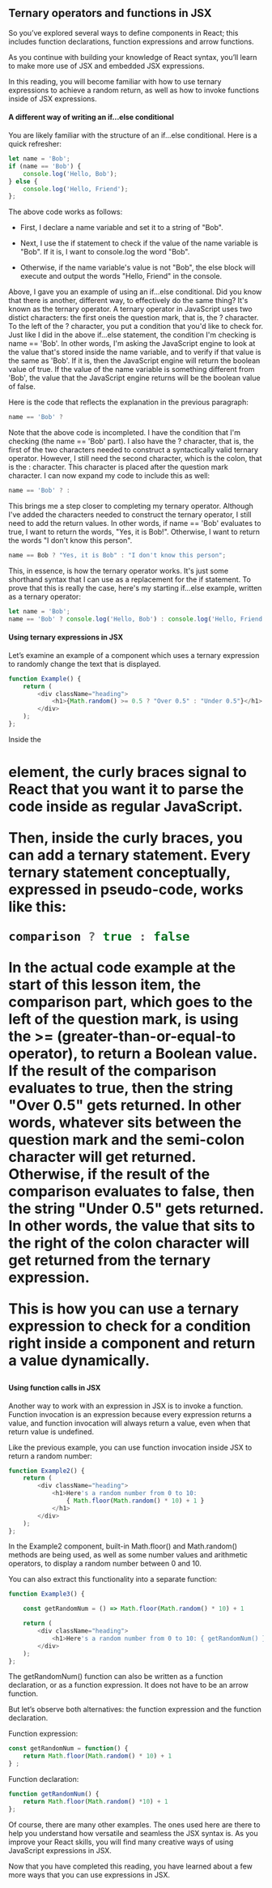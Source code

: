 ## Ternary operators and functions in JSX

So you’ve explored several ways to define components in React; this includes function declarations, function expressions and arrow functions.

As you continue with building your knowledge of React syntax, you’ll learn to make more use of JSX and embedded JSX expressions.

In this reading, you will become familiar with how to use ternary expressions to achieve a random return, as well as how to invoke functions inside of JSX expressions.

#### A different way of writing an if...else conditional

You are likely familiar with the structure of an if...else conditional. Here is a quick refresher:
```javascript
let name = 'Bob';
if (name == 'Bob') {
    console.log('Hello, Bob');
} else {
    console.log('Hello, Friend');
};
```
The above code works as follows:

- First, I declare a name variable and set it to a string of "Bob".

- Next, I use the if statement to check if the value of the name variable is "Bob". If it is, I want to console.log the word "Bob".

- Otherwise, if the name variable's value is not "Bob", the else block will execute and output the words "Hello, Friend" in the console.

Above, I gave you an example of using an if...else conditional. Did you know that there is another, different way, to effectively do the same thing? It's known as the ternary operator. A ternary operator in JavaScript uses two distict characters: the first oneis the question mark, that is, the ? character. To the left of the ? character, you put a condition that you'd like to check for. Just like I did in the above if...else statement, the condition I'm checking is name == 'Bob'. In other words, I'm asking the JavaScript engine to look at the value that's stored inside the name variable, and to verify if that value is the same as 'Bob'. If it is, then the JavaScript engine will return the boolean value of true. If the value of the name variable is something different from 'Bob', the value that the JavaScript engine returns will be the boolean value of false. 

Here is the code that reflects the explanation in the previous paragraph:
```javascript
name == 'Bob' ?
```
Note that the above code is incompleted. I have the condition that I'm checking (the name == 'Bob' part). I also have the ? character, that is, the first of the two characters needed to construct a syntactically valid ternary operator. However, I still need the second character, which is the colon, that is the : character. This character is placed after the question mark character. I can now expand my code to include this as well:
```javascript
name == 'Bob' ? :
```
This brings me a step closer to completing my ternary operator. Although I've added the characters needed to construct the ternary operator, I still need to add the return values. In other words, if  name == 'Bob' evaluates to true, I want to return the words, "Yes, it is Bob!". Otherwise, I want to return the words "I don't know this person".
```javascript
name == Bob ? "Yes, it is Bob" : "I don't know this person";
```
This, in essence, is how the ternary operator works. It's just some shorthand syntax that I can use as a replacement for the if statement. To prove that this is really the case, here's my starting if...else example, written as a ternary operator:
```javascript
let name = 'Bob';
name == 'Bob' ? console.log('Hello, Bob') : console.log('Hello, Friend');
```
#### Using ternary expressions in JSX
Let’s examine an example of a component which uses a ternary expression to randomly change the text that is displayed.
```javascript
function Example() {
    return (
        <div className="heading">
            <h1>{Math.random() >= 0.5 ? "Over 0.5" : "Under 0.5"}</h1>
        </div>
    );
};
```
Inside the <h1> element, the curly braces signal to React that you want it to parse the code inside as regular JavaScript.

Then, inside the curly braces, you can add a ternary statement. Every ternary statement conceptually, expressed in pseudo-code, works like this:
```javascript
comparison ? true : false
```
In the actual code example at the start of this lesson item, the comparison part, which goes to the left of the question mark, is using the >= (greater-than-or-equal-to operator), to return a Boolean value. If the result of the comparison evaluates to true, then the string "Over 0.5" gets returned. In other words, whatever sits between the question mark and the semi-colon character will get returned. Otherwise, if the result of the comparison evaluates to false, then the string "Under 0.5" gets returned. In other words, the value that sits to the right of the colon character will get returned from the ternary expression.

This is how you can use a ternary expression to check for a condition right inside a component and return a value dynamically.

#### Using function calls in JSX
Another way to work with an expression in JSX is to invoke a function. Function invocation is an expression because every expression returns a value, and function invocation will always return a value, even when that return value is undefined.

Like the previous example, you can use function invocation inside JSX to return a random number:
```javascript
function Example2() {
    return (
        <div className="heading">
            <h1>Here's a random number from 0 to 10: 
                { Math.floor(Math.random() * 10) + 1 }
            </h1>
        </div>
    );
};
```
In the Example2 component, built-in Math.floor() and Math.random() methods are being used, as well as some number values and arithmetic operators, to display a random number between 0 and 10.

You can also extract this functionality into a separate function:
```javascript
function Example3() {

    const getRandomNum = () => Math.floor(Math.random() * 10) + 1

    return (
        <div className="heading">
            <h1>Here's a random number from 0 to 10: { getRandomNum() }</h1>
        </div>
    );
};
```
The getRandomNum() function can also be written as a function declaration, or as a function expression. It does not have to be an arrow function.

But let’s observe both alternatives: the function expression and the function declaration.

Function expression:
```javascript
const getRandomNum = function() {
    return Math.floor(Math.random() * 10) + 1
} ;
```
Function declaration:
```javascript
function getRandomNum() {
    return Math.floor(Math.random() *10) + 1
};
```
Of course, there are many other examples. The ones used here are there to help you understand how versatile and seamless the JSX syntax is. As you improve your React skills, you will find many creative ways of using JavaScript expressions in JSX.

Now that you have completed this reading, you have learned about a few more ways that you can use expressions in JSX.